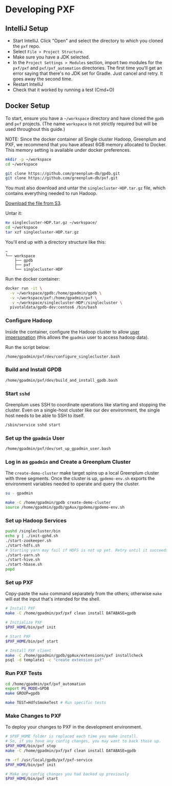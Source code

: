 # Developing PXF

## IntelliJ Setup

- Start IntelliJ. Click "Open" and select the directory to which you cloned the `pxf` repo.
- Select `File > Project Structure`.
- Make sure you have a JDK selected.
- In the `Project Settings > Modules` section, import two modules for the `pxf/pxf` and `pxf/pxf_automation` directories. The first time you'll get an error saying that there's
no JDK set for Gradle. Just cancel and retry. It goes away the second time.
- Restart IntelliJ
- Check that it worked by running a test (Cmd+O)

## Docker Setup

To start, ensure you have a `~/workspace` directory and have cloned the `gpdb` and `pxf` projects.
(The name `workspace` is not strictly required but will be used throughout this guide.)

NOTE: Since the docker container all Single cluster Hadoop, Greenplum and PXF, we recommend that you have atleast 6GB memory allocated to Docker. This memory setting is available under docker preferences.

```bash
mkdir -p ~/workspace
cd ~/workspace

git clone https://github.com/greenplum-db/gpdb.git
git clone https://github.com/greenplum-db/pxf.git
```

You must also download and untar the `singlecluster-HDP.tar.gz` file, which contains everything needed to run Hadoop.

[Download the file from S3](https://s3-us-west-2.amazonaws.com/pivotal-public/singlecluster-HDP.tar.gz).

Untar it:

```bash
mv singlecluster-HDP.tar.gz ~/workspace/
cd ~/workspace
tar xzf singlecluster-HDP.tar.gz
```

You'll end up with a directory structure like this:

```
~
└── workspace
    ├── gpdb
    ├── pxf
    └── singlecluster-HDP
```

Run the docker container:

```bash
docker run -it \
  -v ~/workspace/gpdb:/home/gpadmin/gpdb \
  -v ~/workspace/pxf:/home/gpadmin/pxf \
  -v ~/workspace/singlecluster-HDP:/singlecluster \
  pivotaldata/gpdb-dev:centos6 /bin/bash
```

### Configure Hadoop

Inside the container, configure the Hadoop cluster to allow
[user impersonation](https://hadoop.apache.org/docs/current/hadoop-project-dist/hadoop-common/Superusers.html)
(this allows the `gpadmin` user to access hadoop data).

Run the script below:

```bash
/home/gpadmin/pxf/dev/configure_singlecluster.bash
```

### Build and Install GPDB

```bash
/home/gpadmin/pxf/dev/build_and_install_gpdb.bash
```

### Start `sshd`

Greenplum uses SSH to coordinate operations like starting and stopping the cluster. Even on a single-host cluster
like our dev environment, the single host needs to be able to SSH to itself.

```bash
/sbin/service sshd start
```

### Set up the `gpadmin` User

```bash
/home/gpadmin/pxf/dev/set_up_gpadmin_user.bash
```

### Log in as `gpadmin` and Create a Greenplum Cluster

The `create-demo-cluster` make target spins up a local Greenplum cluster with three segments.
Once the cluster is up, `gpdemo-env.sh` exports the environment variables needed to operate and query the cluster.

```bash
su - gpadmin

make -C /home/gpadmin/gpdb create-demo-cluster
source /home/gpadmin/gpdb/gpAux/gpdemo/gpdemo-env.sh
```

### Set up Hadoop Services

```bash
pushd /singlecluster/bin
echo y | ./init-gphd.sh
./start-zookeeper.sh
./start-hdfs.sh
# Starting yarn may fail if HDFS is not up yet. Retry until it succeeds.
./start-yarn.sh
./start-hive.sh
./start-hbase.sh
popd
```

### Set up PXF

Copy-paste the `make` command separately from the others; otherwise `make` will eat the input that's
intended for the shell.

```bash
# Install PXF
make -C /home/gpadmin/pxf/pxf clean install DATABASE=gpdb
```

```bash
# Initialize PXF
$PXF_HOME/bin/pxf init

# Start PXF
$PXF_HOME/bin/pxf start

# Install PXF client
make -C /home/gpadmin/gpdb/gpAux/extensions/pxf installcheck
psql -d template1 -c "create extension pxf"
```

### Run PXF Tests

```bash
cd /home/gpadmin/pxf/pxf_automation
export PG_MODE=GPDB
make GROUP=gpdb

make TEST=HdfsSmokeTest # Run specific tests
```

### Make Changes to PXF

To deploy your changes to PXF in the development environment.

```bash
# $PXF_HOME folder is replaced each time you make install.
# So, if you have any config changes, you may want to back those up.
$PXF_HOME/bin/pxf stop
make -C /home/gpadmin/pxf/pxf clean install DATABASE=gpdb

rm -rf /usr/local/gpdb/pxf/pxf-service
$PXF_HOME/bin/pxf init

# Make any config changes you had backed up previously
$PXF_HOME/bin/pxf start
```

